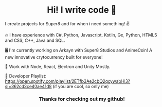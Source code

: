<h1 align = "center"> Hi! I write code 👋 </h1>
  
I create projects for Super8 and for when i need something! ✌️

🔥 I have experience with C#, Python, Javascript, Kotlin, Go, Python, HTML5 and CSS, C++, Java and SQL.

🖥️ I'm currently working on Arkayn with Super8 Studios and AnimeCoin! A new innovative crytocurrency built for everyone!

📝 Work with Node, React, Electron and Unity Mostly.

🎵 Developer Playlist: https://open.spotify.com/playlist/2ETfb3Ae2cbQ2qcywabHl3?si=362cd3ce40ae41d8 (if you are cool, so only me)

<h3 align="center">Thanks for checking out my github!</h3>

<!--
**ayysydney/ayysydney** is a ✨ _special_ ✨ repository because its `README.md` (this file) appears on your GitHub profile.

Here are some ideas to get you started:

- 🔭 I’m currently working on ...
- 🌱 I’m currently learning ...
- 👯 I’m looking to collaborate on ...
- 🤔 I’m looking for help with ...
- 💬 Ask me about ...
- 📫 How to reach me: ...
- 😄 Pronouns: ...
- ⚡ Fun fact: ...
-->
